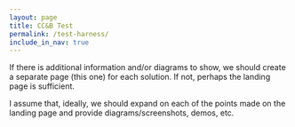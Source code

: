 ```yaml
---
layout: page
title: CC&B Test
permalink: /test-harness/
include_in_nav: true
---
```

<div class="home">
<p>
If there is additional information and/or diagrams to show, we should create a separate page (this one) for each solution. If not, perhaps the landing page is sufficient.
</p>
<p>
I assume that, ideally, we should expand on each of the points made on the landing page and provide diagrams/screenshots, demos, etc.
</p>
</div>
